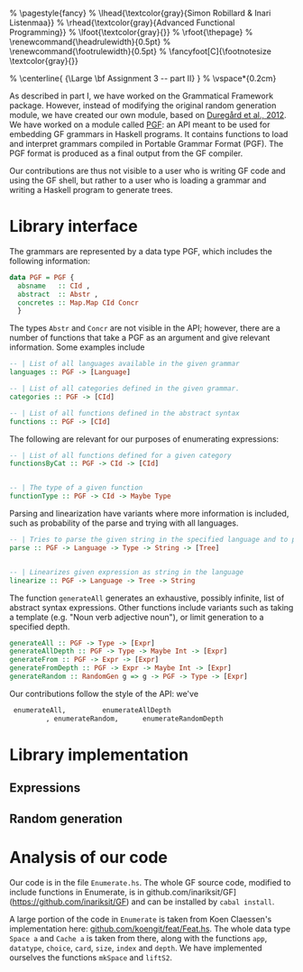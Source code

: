 % \pagestyle{fancy}
% \lhead{\textcolor{gray}{Simon Robillard \& Inari Listenmaa}}
% \rhead{\textcolor{gray}{Advanced Functional Programming}}
% \lfoot{\textcolor{gray}{}}
% \rfoot{\thepage}
% \renewcommand{\headrulewidth}{0.5pt} 
% \renewcommand{\footrulewidth}{0.5pt} 
% \fancyfoot[C]{\footnotesize \textcolor{gray}{}} 

% \centerline{ {\Large \bf Assignment 3 -- part II} }
% \vspace*{0.2cm}

As described in part I, we have worked on the Grammatical Framework package. However, instead of modifying the original random generation module, we have created our own module, based on [Duregård et al., 2012](http://dl.acm.org/citation.cfm?id=2364515). 
We have worked on a module called [PGF](http://hackage.haskell.org/package/gf-3.6/docs/PGF.html): an API meant to be used for embedding GF grammars in Haskell programs.
It contains functions to load and interpret grammars compiled in Portable Grammar Format (PGF). The PGF format is produced as a final output from the GF compiler. 

Our contributions are thus not visible to a user who is writing GF code and using the GF shell, but rather to a user who is loading a grammar and writing a Haskell program to generate trees.


# Library interface

The grammars are represented by a data type PGF, which includes the following information:

```haskell
data PGF = PGF {
  absname   :: CId ,
  abstract  :: Abstr ,
  concretes :: Map.Map CId Concr
  }
```

The types `Abstr` and `Concr` are not visible in the API; however, there are a number of functions that take a PGF as an argument and give relevant information. Some examples include

```haskell
-- | List of all languages available in the given grammar
languages :: PGF -> [Language]

-- | List of all categories defined in the given grammar.
categories :: PGF -> [CId]

-- | List of all functions defined in the abstract syntax
functions :: PGF -> [CId]
```

The following are relevant for our purposes of enumerating expressions:

```haskell
-- | List of all functions defined for a given category
functionsByCat :: PGF -> CId -> [CId]


-- | The type of a given function
functionType :: PGF -> CId -> Maybe Type
```

Parsing and linearization have variants where more information is included, such as probability of the parse and trying with all languages.

```haskell
-- | Tries to parse the given string in the specified language and to produce abstract syntax expression.
parse :: PGF -> Language -> Type -> String -> [Tree]


-- | Linearizes given expression as string in the language
linearize :: PGF -> Language -> Tree -> String
```

The function `generateAll` generates an exhaustive, possibly infinite, list of abstract syntax expressions.
Other functions include variants such as taking a template (e.g. "Noun verb adjective noun"), or limit generation to a specified depth. 

```haskell
generateAll :: PGF -> Type -> [Expr]
generateAllDepth :: PGF -> Type -> Maybe Int -> [Expr]
generateFrom :: PGF -> Expr -> [Expr]
generateFromDepth :: PGF -> Expr -> Maybe Int -> [Expr]
generateRandom :: RandomGen g => g -> PGF -> Type -> [Expr]
```

Our contributions follow the style of the API: we've 

```haskell
 enumerateAll,         enumerateAllDepth
         , enumerateRandom,      enumerateRandomDepth
```






# Library implementation



## Expressions

## Random generation



# Analysis of our code

Our code is in the file `Enumerate.hs`. The whole GF source code, modified to include functions in Enumerate, is in github.com/inariksit/GF](https://github.com/inariksit/GF) and can be installed by `cabal install`.

A large portion of the code in `Enumerate` is taken from Koen Claessen's implementation here: [github.com/koengit/feat/Feat.hs](https://github.com/koengit/feat/blob/master/Feat.hs). The whole data type `Space a` and `Cache a` is taken from there, along with the functions `app`, `datatype`, `choice`, `card`, `size`, `index` and `depth`.
We have implemented ourselves the functions `mkSpace` and `liftS2`.

